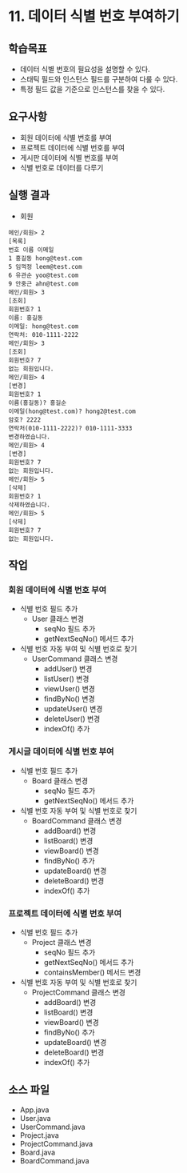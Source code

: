 # 11. 데이터 식별 번호 부여하기

## 학습목표

- 데이터 식별 번호의 필요성을 설명할 수 있다.
- 스태틱 필드와 인스턴스 필드를 구분하여 다룰 수 있다.
- 특정 필드 값을 기준으로 인스턴스를 찾을 수 있다.

## 요구사항

- 회원 데이터에 식별 번호를 부여
- 프로젝트 데이터에 식별 번호를 부여
- 게시판 데이터에 식별 번호를 부여
- 식별 번호로 데이터를 다루기

## 실행 결과

- 회원
```
메인/회원> 2
[목록]
번호 이름 이메일
1 홍길동 hong@test.com
5 임꺽정 leem@test.com
6 유관순 yoo@test.com
9 안중근 ahn@test.com
메인/회원> 3
[조회]
회원번호? 1
이름: 홍길동
이메일: hong@test.com
연락처: 010-1111-2222
메인/회원> 3
[조회]
회원번호? 7
없는 회원입니다.
메인/회원> 4
[변경]
회원번호? 1
이름(홍길동)? 홍길순
이메일(hong@test.com)? hong2@test.com
암호? 2222
연락처(010-1111-2222)? 010-1111-3333
변경하였습니다.
메인/회원> 4
[변경]
회원번호? 7
없는 회원입니다.
메인/회원> 5
[삭제]
회원번호? 1
삭제하였습니다.
메인/회원> 5
[삭제]
회원번호? 7
없는 회원입니다.
```

## 작업

### 회원 데이터에 식별 번호 부여

- 식별 번호 필드 추가
  - User 클래스 변경
    - seqNo 필드 추가
    - getNextSeqNo() 메서드 추가
- 식별 번호 자동 부여 및 식별 번호로 찾기
  - UserCommand 클래스 변경
    - addUser() 변경
    - listUser() 변경
    - viewUser() 변경
    - findByNo() 변경
    - updateUser() 변경
    - deleteUser() 변경
    - indexOf() 추가

### 게시글 데이터에 식별 번호 부여

- 식별 번호 필드 추가
  - Board 클래스 변경
    - seqNo 필드 추가
    - getNextSeqNo() 메서드 추가
- 식별 번호 자동 부여 및 식별 번호로 찾기
  - BoardCommand 클래스 변경
    - addBoard() 변경
    - listBoard() 변경
    - viewBoard() 변경
    - findByNo() 추가
    - updateBoard() 변경
    - deleteBoard() 변경
    - indexOf() 추가

### 프로젝트 데이터에 식별 번호 부여

- 식별 번호 필드 추가
  - Project 클래스 변경
    - seqNo 필드 추가
    - getNextSeqNo() 메서드 추가
    - containsMember() 메서드 변경
- 식별 번호 자동 부여 및 식별 번호로 찾기
  - ProjectCommand 클래스 변경
    - addBoard() 변경
    - listBoard() 변경
    - viewBoard() 변경
    - findByNo() 추가
    - updateBoard() 변경
    - deleteBoard() 변경
    - indexOf() 추가
    
## 소스 파일

- App.java
- User.java
- UserCommand.java
- Project.java
- ProjectCommand.java
- Board.java
- BoardCommand.java
  
